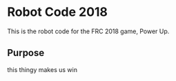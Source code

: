 # Robot Code 2018 #

This is the robot code for the FRC 2018 game, Power Up.

## Purpose ##

this thingy makes us win
